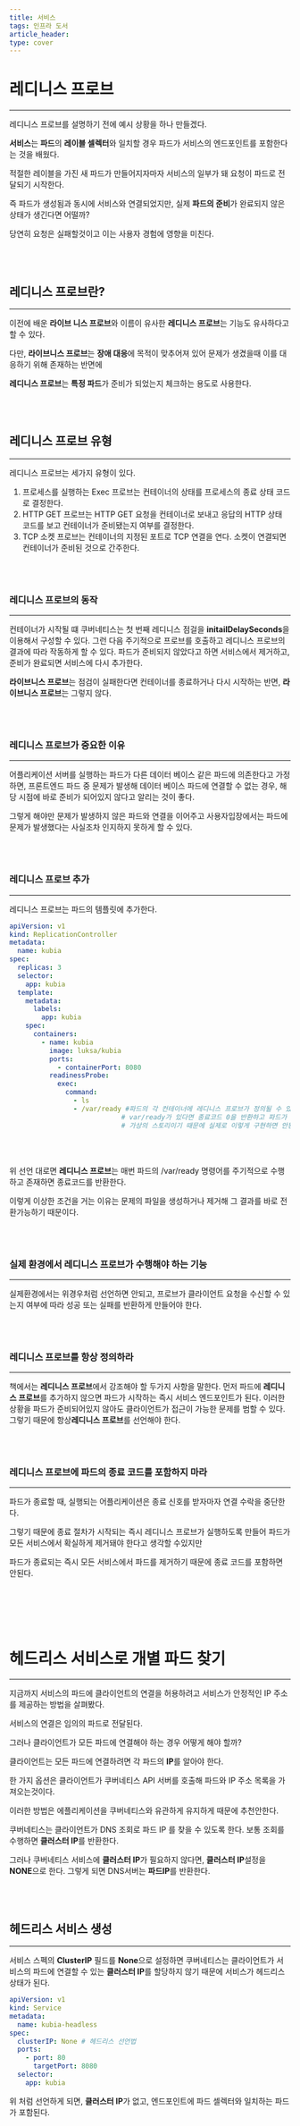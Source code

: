```yaml
---
title: 서비스
tags: 인프라 도서
article_header:
type: cover
---
```


# 레디니스 프로브

---

레디니스 프로브를 설명하기 전에 예시 상황을 하나 만들겠다.

**서비스**는 **파드**의 **레이블 셀렉터**와 일치할 경우 파드가 서비스의 엔드포인트를 포함한다는 것을 배웠다.

적절한 레이블을 가진 새 파드가 만들어지자마자 서비스의 일부가 돼 요청이 파드로 전달되기 시작한다.

즉 파드가 생성됨과 동시에 서비스와 연결되었지만, 실제 **파드의 준비**가 완료되지 않은 상태가 생긴다면 어떨까?

당연히 요청은 실패할것이고 이는 사용자 경험에 영향을 미친다.


<br>
<br>

## 레디니스 프로브란?

---

이전에 배운 **라이브 니스 프로브**와 이름이 유사한 **레디니스 프로브**는 기능도 유사하다고 할 수 있다.

다만, **라이브니스 프로브**는 **장애 대응**에 목적이 맞추어져 있어 문제가 생겼을때 이를 대응하기 위해 존재하는 반면에

**레디니스 프로브**는 **특정 파드**가 준비가 되었는지 체크하는 용도로 사용한다.

<br>
<br>

## 레디니스 프로브 유형

---

레디니스 프로브는 세가지 유형이 있다.

1. 프로세스를 실행하는 Exec 프로브는 컨테이너의 상태를 프로세스의 종료 상태 코드로 결정한다.
2. HTTP GET 프로브는 HTTP GET 요청을 컨테이너로 보내고 응답의 HTTP 상태 코드를 보고 컨테이너가 준비됐는지 여부를 결정한다.
3. TCP 소켓 프로브는 컨테이너의 지정된  포트로 TCP 연결을 연다. 소켓이 연결되면 컨테이너가 준비된 것으로 간주한다.


<br>
<br>

### 레디니스 프로브의 동작

---

컨테이너가 시작될 떄 쿠버네티스는 첫 번째 레디니스 점걸을 **initailDelaySeconds**을 이용해서 구성할 수 있다. 그런 다음 주기적으로 프로브를 호출하고 레디니스 프로브의 결과에 따라
작동하게 할 수 있다. 파드가 준비되지 않았다고 하면 서비스에서 제거하고, 준비가 완료되면 서비스에 다시 추가한다.

**라이브니스 프로브**는 점검이 실패한다면 컨테이너를 종료하거나 다시 시작하는 반면, **라이브니스 프로브**는 그렇지 않다.

<br>
<br>

### 레디니스 프로브가 중요한 이유

---

어플리케이션 서버를 실행하는 파드가 다른 데이터 베이스 같은 파드에 의존한다고 가정하면, 프론트엔드 파드 중 문제가 발생해
데이터 베이스 파드에 연결할 수 없는 경우, 해당 시점에 바로 준비가 되어있지 않다고 알리는 것이 좋다.

그렇게 해야만 문제가 발생하지 않은 파드와 연결을 이어주고 사용자입장에서는 파드에 문제가 발생했다는 사실조차
인지하지 못하게 할 수 있다.

<br>
<br>

### 레디니스 프로브 추가

---

레디니스 프로브는 파드의 템플릿에 추가한다.

````yaml
apiVersion: v1
kind: ReplicationController
metadata:
  name: kubia
spec:
  replicas: 3
  selector:
    app: kubia
  template:
    metadata:
      labels:
        app: kubia
    spec:
      containers:
        - name: kubia
          image: luksa/kubia
          ports:
            - containerPort: 8080
          readinessProbe:
            exec:
              command:
                - ls
                - /var/ready #파드의 각 컨테이너에 레디니스 프로브가 정의될 수 있다.
                            # var/ready가 있다면 종료코드 0을 반환하고 파드가 생성되어 서비스 엔드포인트에 추가될것이다.
                            # 가상의 스토리이기 때문에 실제로 이렇게 구현하면 안된다.
````

<br>
<br>

위 선언 대로면 **레디니스 프로브**는 매번 파드의 /var/ready 명령어를 주기적으로 수행하고 존재하면 종료코드를 반환한다.

이렇게 이상한 조건을 거는 이유는 문제의 파일을 생성하거나 제거해 그 결과를 바로 전환가능하기 때문이다.

<br>
<br>

### 실제 환경에서 레디니스 프로브가 수행해야 하는 기능

---

실제환경에서는 위경우처럼 선언하면 안되고, 프로브가 클라이언트 요청을 수신할 수 있는지 여부에 따라 성공 또는 실패를 반환하게 만들어야 한다.

<br>
<br>

### 레디니스 프로브를 항상 정의하라

---

책에서는 **레디니스 프로브**에서 강조해야 할 두가지 사항을 말한다. 먼저 파드에 **레디니스 프로브**를 추가하지 않으면 파드가 시작하는 즉시 서비스 엔드포인트가 된다.
이러한 상황을 파드가 준비되어있지 않아도 클라이언트가 접근이 가능한 문제를 범할 수 있다. 그렇기 때문에 항상**레디니스 프로브**를 선언해야 한다.

<br>
<br>

### 레디니스 프로브에 파드의 종료 코드를 포함하지 마라

---

파드가 종료할 때, 실행되는 어플리케이션은 종료 신호를 받자마자 연결 수락을 중단한다.

그렇기 때문에 종료 절차가 시작되는 즉시 레디니스 프로브가 실행하도록 만들어 파드가 모든 서비스에서 확실하게 제거돼야 한다고 생각할 수있지만

파드가 종료되는 즉시 모든 서비스에서 파드를 제거하기 때문에 종료 코드를 포함하면 안된다.

<br>
<br>
<br>
<br>

# 헤드리스 서비스로 개별 파드 찾기

---

지금까지 서비스의 파드에 클라이언트의 연결을 허용하려고 서비스가 안정적인 IP 주소를 제공하는 방법을 살펴봤다.

서비스의 연결은 임의의 파드로 전달된다.

그러나 클라이언트가 모든 파드에 연결해야 하는 경우 어떻게 해야 할까?

클라이언트는 모든 파드에 연결하려면 각 파드의 **IP**를 알아야 한다.

한 가지 옵션은 클라이언트가 쿠버네티스 API 서버를 호출해 파드와 IP 주소 목록을 가져오는것이다.

이러한 방법은 에플리케이션을 쿠버네티스와 유관하게 유지하게 때문에 추천안한다.

쿠버네티스는 클라이언트가 DNS 조회로 파드 IP 를 찾을 수 있도록 한다. 보통 조회를 수행하면 **클러스터 IP**를 반환한다.

그러나 쿠버네티스 서비스에 **클러스터 IP**가 필요하지 않다면, **클러스터 IP**설정을 **NONE**으로 한다. 그렇게 되면 DNS서버는 **파드IP**를 반환한다.

<br><br>

## 헤드리스 서비스 생성

---

서비스 스펙의 **ClusterIP** 필드를 **None**으로 설정하면 쿠버네티스는 클라이언트가 서비스의 파드에 연결할 수 있는
**클러스터 IP**를 할당하지 않기 때문에 서비스가 헤드리스 상태가 된다.

````yaml
apiVersion: v1
kind: Service
metadata:
  name: kubia-headless
spec:
  clusterIP: None # 헤드리스 선언법
  ports:
    - port: 80
      targetPort: 8080
  selector:
    app: kubia
````

위 처럼 선언하게 되면, **클러스터 IP**가 없고, 엔드포인트에 파드 셀렉터와 일치하는 파드가 포함된다.





